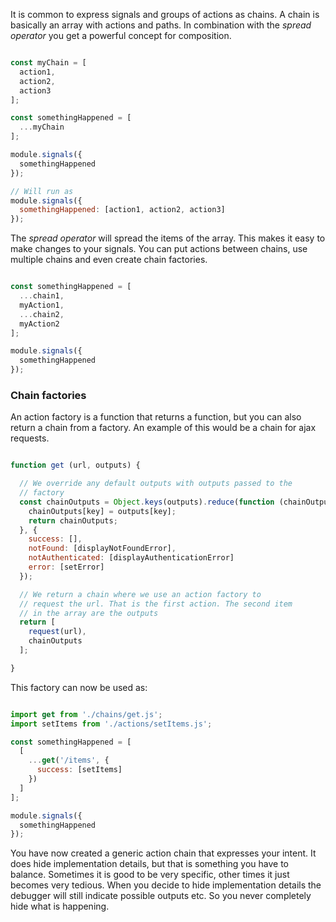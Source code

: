 It is common to express signals and groups of actions as chains. A chain is basically an array with actions and paths. In combination with the *spread operator* you get a powerful concept for composition.

```javascript

const myChain = [
  action1,
  action2,
  action3
];

const somethingHappened = [
  ...myChain
];

module.signals({
  somethingHappened
});

// Will run as
module.signals({
  somethingHappened: [action1, action2, action3]
});
```

The *spread operator* will spread the items of the array. This makes it easy to make changes to your signals. You can put actions between chains, use multiple chains and even create chain factories.

```javascript

const somethingHappened = [
  ...chain1,
  myAction1,
  ...chain2,
  myAction2
];

module.signals({
  somethingHappened
});
```

### Chain factories

An action factory is a function that returns a function, but you can also return a chain from a factory. An example of this would be a chain for ajax requests.

```javascript

function get (url, outputs) {

  // We override any default outputs with outputs passed to the
  // factory
  const chainOutputs = Object.keys(outputs).reduce(function (chainOutputs, key) {
    chainOutputs[key] = outputs[key];
    return chainOutputs;
  }, {
    success: [],
    notFound: [displayNotFoundError],
    notAuthenticated: [displayAuthenticationError]
    error: [setError]
  });

  // We return a chain where we use an action factory to
  // request the url. That is the first action. The second item
  // in the array are the outputs
  return [
    request(url),
    chainOutputs
  ];

}
```

This factory can now be used as:

```javascript

import get from './chains/get.js';
import setItems from './actions/setItems.js';

const somethingHappened = [
  [
    ...get('/items', {
      success: [setItems]
    })
  ]
];

module.signals({
  somethingHappened
});
```

You have now created a generic action chain that expresses your intent. It does hide implementation details, but that is something you have to balance. Sometimes it is good to be very specific, other times it just becomes very tedious. When you decide to hide implementation details the debugger will still indicate possible outputs etc. So you never completely hide what is happening.
